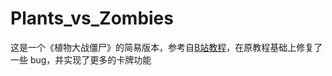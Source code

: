# Plants_vs_Zombies

这是一个《植物大战僵尸》的简易版本，参考自[B站教程](https://search.bilibili.com/all?vt=78020339&keyword=%E6%A4%8D%E7%89%A9%E5%A4%A7%E6%88%98%E5%83%B5%E5%B0%B8%E9%A1%B9%E7%9B%AE&from_source=webtop_search&spm_id_from=333.1387&search_source=5)，在原教程基础上修复了一些 bug，并实现了更多的卡牌功能

